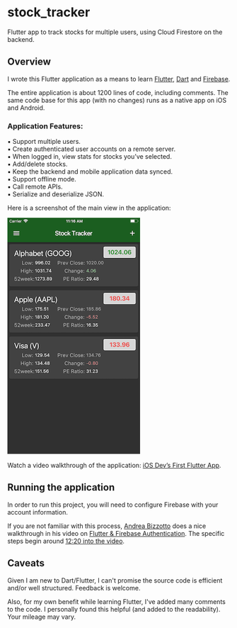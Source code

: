 # stock_tracker

Flutter app to track stocks for multiple users, using Cloud Firestore on the backend.


## Overview

I wrote this Flutter application as a means to learn [Flutter](http://flutter.io), [Dart](https://www.dartlang.org/guides/language) and [Firebase](https://firebase.google.com).

The entire application is about 1200 lines of code, including comments. The same code base for this app (with no changes) runs as a native app on iOS and Android.


### Application Features:

▪ Support multiple users.  
▪ Create authenticated user accounts on a remote server.  
▪ When logged in, view stats for stocks you’ve selected.  
▪ Add/delete stocks.  
▪ Keep the backend and mobile application data synced.  
▪ Support offline mode.  
▪ Call remote APIs.  
▪ Serialize and deserialize JSON.  

Here is a screenshot of the main view in the application:

![](screenshots/stockList.png)

Watch a video walkthrough of the application: [iOS Dev’s First Flutter App](https://youtu.be/8j3I_dp4Ac0).


## Running the application

In order to run this project, you will need to configure Firebase with your account information. 

If you are not familiar with this process, [Andrea Bizzotto](https://twitter.com/biz84) does a nice walkthrough in his video on 
[Flutter & Firebase Authentication](https://youtu.be/BNOUtPSN-kA). The specific steps begin around [12:20 into the video](https://www.youtube.com/watch?v=BNOUtPSN-kA&feature=youtu.be&t=738).


## Caveats

Given I am new to Dart/Flutter, I can't promise the source code is efficient and/or well structured. Feedback is welcome.

Also, for my own benefit while learning Flutter, I've added many comments to the code. I personally found this helpful (and added to the readability). Your mileage may vary.
